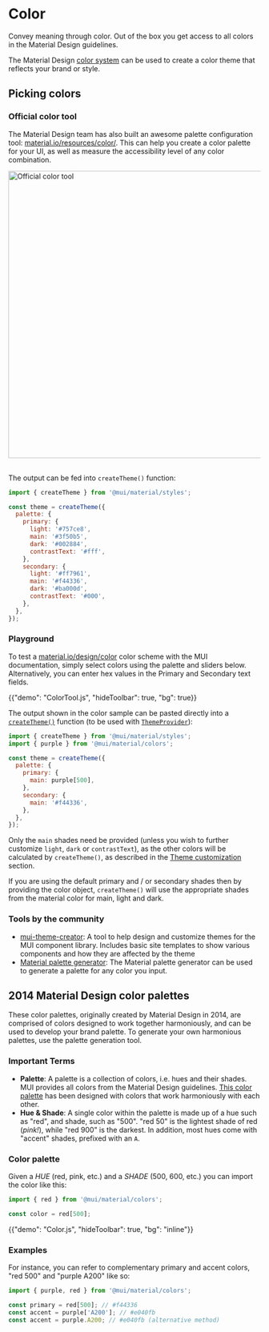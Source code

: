 # Color

<p class="description">Convey meaning through color. Out of the box you get access to all colors in the Material Design guidelines.</p>

The Material Design [color system](https://material.io/design/color/) can be used to create a color theme that reflects your brand or style.

## Picking colors

### Official color tool

The Material Design team has also built an awesome palette configuration tool: [material.io/resources/color/](https://material.io/resources/color/).
This can help you create a color palette for your UI, as well as measure the accessibility level of any color combination.

<a href="https://material.io/resources/color/#!/?view.left=0&view.right=0&primary.color=3F51B5&secondary.color=F44336" target="_blank" rel="noopener nofollow">
  <img src="/static/images/color/colorTool.png" alt="Official color tool" style="width: 574px" />
</a>
<br />
<br />

The output can be fed into `createTheme()` function:

```js
import { createTheme } from '@mui/material/styles';

const theme = createTheme({
  palette: {
    primary: {
      light: '#757ce8',
      main: '#3f50b5',
      dark: '#002884',
      contrastText: '#fff',
    },
    secondary: {
      light: '#ff7961',
      main: '#f44336',
      dark: '#ba000d',
      contrastText: '#000',
    },
  },
});
```

### Playground

To test a [material.io/design/color](https://material.io/design/color/) color scheme with the MUI documentation, simply select colors using the palette and sliders below.
Alternatively, you can enter hex values in the Primary and Secondary text fields.

{{"demo": "ColorTool.js", "hideToolbar": true, "bg": true}}

The output shown in the color sample can be pasted directly into a [`createTheme()`](/material/customization/theming/#createtheme-options-theme) function (to be used with [`ThemeProvider`](/material/customization/theming/#theme-provider)):

```jsx
import { createTheme } from '@mui/material/styles';
import { purple } from '@mui/material/colors';

const theme = createTheme({
  palette: {
    primary: {
      main: purple[500],
    },
    secondary: {
      main: '#f44336',
    },
  },
});
```

Only the `main` shades need be provided (unless you wish to further customize `light`, `dark` or `contrastText`), as the other colors will be calculated by `createTheme()`, as described in the [Theme customization](/material/customization/palette/) section.

If you are using the default primary and / or secondary shades then by providing the color object, `createTheme()` will use the appropriate shades from the material color for main, light and dark.

### Tools by the community

- [mui-theme-creator](https://bareynol.github.io/mui-theme-creator/): A tool to help design and customize themes for the MUI component library. Includes basic site templates to show various components and how they are affected by the theme
- [Material palette generator](https://material.io/inline-tools/color/): The Material palette generator can be used to generate a palette for any color you input.

## 2014 Material Design color palettes

These color palettes, originally created by Material Design in 2014, are comprised of colors designed to work together harmoniously, and can be used to develop your brand palette. To generate your own harmonious palettes, use the palette generation tool.

### Important Terms

- **Palette**: A palette is a collection of colors, i.e. hues and their shades. MUI provides all colors from the Material Design guidelines.
  [This color palette](#color-palette) has been designed with colors that work harmoniously with each other.
- **Hue & Shade**: A single color within the palette is made up of a hue such as "red", and shade, such as "500".
  "red 50" is the lightest shade of red (_pink!_), while "red 900" is the darkest.
  In addition, most hues come with "accent" shades, prefixed with an `A`.

### Color palette

Given a _HUE_ (red, pink, etc.) and a _SHADE_ (500, 600, etc.) you can import the color like this:

```jsx
import { red } from '@mui/material/colors';

const color = red[500];
```

{{"demo": "Color.js", "hideToolbar": true, "bg": "inline"}}

### Examples

For instance, you can refer to complementary primary and accent colors, "red 500" and "purple A200" like so:

```js
import { purple, red } from '@mui/material/colors';

const primary = red[500]; // #f44336
const accent = purple['A200']; // #e040fb
const accent = purple.A200; // #e040fb (alternative method)
```
